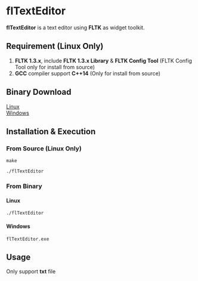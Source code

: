 # flTextEditor
**flTextEditor** is a text editor using **FLTK** as widget toolkit.

## Requirement (Linux Only)
1. **FLTK 1.3.x**, include **FLTK 1.3.x Library** & **FLTK Config Tool** (FLTK Config Tool only for install from source)
2. **GCC** compiler support **C++14** (Only for install from source)

## Binary Download
[Linux](https://github.com/andymememe/flTextEditor/releases/download/v0.1.0-alpha/flTextEditor)<br>
[Windows](https://github.com/andymememe/flTextEditor/releases/download/v0.1.0-alpha/flTextEditor.exe)

## Installation & Execution
### From Source (Linux Only)
```shell
make
```
```shell
./flTextEditor
```

### From Binary
#### Linux
```shell
./flTextEditor
```
#### Windows
```shell
flTextEditor.exe
```

## Usage
Only support **txt** file
